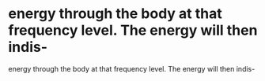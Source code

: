 # energy through the body at that frequency level. The energy will then indis-

energy through the body at that frequency level. The energy will then indis-
